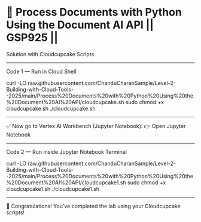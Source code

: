 # 🚀 Process Documents with Python Using the Document AI API || GSP925 ||

Solution with Cloudcupcake Scripts

---

Code 1 — Run in Cloud Shell

curl -LO raw.githubusercontent.com/ChanduCharanSample/Level-2-Building-with-Cloud-Tools--2025/main/Process%20Documents%20with%20Python%20Using%20the%20Document%20AI%20API/cloudcupcake.sh
sudo chmod +x cloudcupcake.sh
./cloudcupcake.sh

---

✅ Now go to Vertex AI Workbench (Jupyter Notebook):
👉 Open Jupyter Notebook

---
Code 2 — Run inside Jupyter Notebook Terminal

curl -LO raw.githubusercontent.com/ChanduCharanSample/Level-2-Building-with-Cloud-Tools--2025/main/Process%20Documents%20with%20Python%20Using%20the%20Document%20AI%20API/cloudcupcake1.sh
sudo chmod +x cloudcupcake1.sh
./cloudcupcake1.sh

---

🎉 Congratulations! You’ve completed the lab using your Cloudcupcake scripts!
